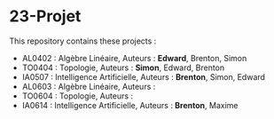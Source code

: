 # 23-Projet

This repository contains these projects :

- AL0402 : Algèbre Linéaire, Auteurs : **Edward**, Brenton, Simon
- TO0404 : Topologie, Auteurs : **Simon**, Edward, Brenton
- IA0507 : Intelligence Artificielle, Auteurs : **Brenton**, Simon, Edward
- AL0603 : Algèbre Linéaire, Auteurs :
- TO0604 : Topologie, Auteurs :
- IA0614 : Intelligence Artificielle, Auteurs : **Brenton**, Maxime